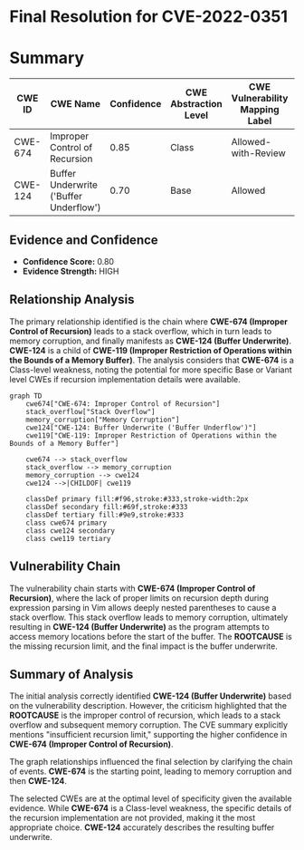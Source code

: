 # Final Resolution for CVE-2022-0351

# Summary
| CWE ID | CWE Name | Confidence | CWE Abstraction Level | CWE Vulnerability Mapping Label | CWE-Vulnerability Mapping Notes |
|---|---|---|---|---|---|
| CWE-674 | Improper Control of Recursion | 0.85 | Class | Allowed-with-Review | Primary CWE: Root Cause |
| CWE-124 | Buffer Underwrite ('Buffer Underflow') | 0.70 | Base | Allowed | Secondary CWE: Result of Stack Overflow |

## Evidence and Confidence

*   **Confidence Score:** 0.80
*   **Evidence Strength:** HIGH

## Relationship Analysis
The primary relationship identified is the chain where **CWE-674 (Improper Control of Recursion)** leads to a stack overflow, which in turn leads to memory corruption, and finally manifests as **CWE-124 (Buffer Underwrite)**. **CWE-124** is a child of **CWE-119 (Improper Restriction of Operations within the Bounds of a Memory Buffer)**. The analysis considers that **CWE-674** is a Class-level weakness, noting the potential for more specific Base or Variant level CWEs if recursion implementation details were available.

```mermaid
graph TD
    cwe674["CWE-674: Improper Control of Recursion"]
    stack_overflow["Stack Overflow"]
    memory_corruption["Memory Corruption"]
    cwe124["CWE-124: Buffer Underwrite ('Buffer Underflow')"]
    cwe119["CWE-119: Improper Restriction of Operations within the Bounds of a Memory Buffer"]

    cwe674 --> stack_overflow
    stack_overflow --> memory_corruption
    memory_corruption --> cwe124
    cwe124 -->|CHILDOF| cwe119

    classDef primary fill:#f96,stroke:#333,stroke-width:2px
    classDef secondary fill:#69f,stroke:#333
    classDef tertiary fill:#9e9,stroke:#333
    class cwe674 primary
    class cwe124 secondary
    class cwe119 tertiary
```

## Vulnerability Chain
The vulnerability chain starts with **CWE-674 (Improper Control of Recursion)**, where the lack of proper limits on recursion depth during expression parsing in Vim allows deeply nested parentheses to cause a stack overflow. This stack overflow leads to memory corruption, ultimately resulting in **CWE-124 (Buffer Underwrite)** as the program attempts to access memory locations before the start of the buffer. The **ROOTCAUSE** is the missing recursion limit, and the final impact is the buffer underwrite.

## Summary of Analysis
The initial analysis correctly identified **CWE-124 (Buffer Underwrite)** based on the vulnerability description. However, the criticism highlighted that the **ROOTCAUSE** is the improper control of recursion, which leads to a stack overflow and subsequent memory corruption. The CVE summary explicitly mentions "insufficient recursion limit," supporting the higher confidence in **CWE-674 (Improper Control of Recursion)**.

The graph relationships influenced the final selection by clarifying the chain of events. **CWE-674** is the starting point, leading to memory corruption and then **CWE-124**.

The selected CWEs are at the optimal level of specificity given the available evidence. While **CWE-674** is a Class-level weakness, the specific details of the recursion implementation are not provided, making it the most appropriate choice. **CWE-124** accurately describes the resulting buffer underwrite.